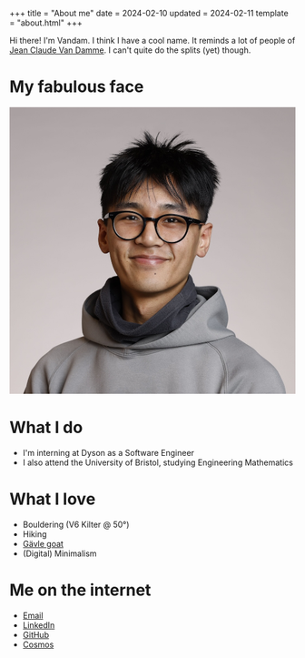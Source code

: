 +++
title = "About me"
date = 2024-02-10
updated = 2024-02-11
template = "about.html"
+++

Hi there! I'm Vandam. I think I have a cool name. It reminds a lot of people of [Jean Claude Van Damme](https://en.wikipedia.org/wiki/Jean-Claude_Van_Damme). I can't quite do the splits (yet) though.

# My fabulous face
![Vandam](/images/me.jpg)

# What I do
- I'm interning at Dyson as a Software Engineer
- I also attend the University of Bristol, studying Engineering Mathematics

# What I love
- Bouldering (V6 Kilter @ 50°)
- Hiking
- [Gävle goat](https://www.youtube.com/watch?v=-zjJpFYtx9s)
- (Digital) Minimalism

# Me on the internet
- [Email](mailto:hi@vandamdinh.com)
- [LinkedIn](https://www.linkedin.com/in/vandamd)
- [GitHub](https://github.com/vandamd)
- [Cosmos](https://www.cosmos.so/vandam)
